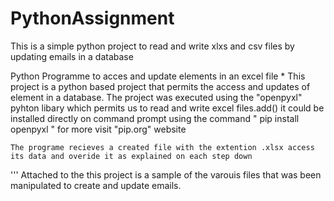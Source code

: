 # PythonAssignment
This  is a simple python project to read and write xlxs and csv files by updating emails in a database

Python Programme to acces and update elements in an excel file
    *
    This project is a python based project that permits the access and updates of element in a database.
        The project was executed using the "openpyxl" pyhton libary which permits us to read and write excel files.add()
        it could be installed directly on command prompt using the command  " pip install openpyxl " for more visit "pip.org" website
        
    The programe recieves a created file with the extention .xlsx access its data and overide it as explained on each step down
'''
Attached to the this project is a sample of the varouis files that was been manipulated  to create and update emails.

